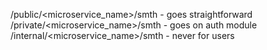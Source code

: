 /public/<microservice_name>/smth - goes straightforward
/private/<microservice_name>/smth - goes on auth module
/internal/<microservice_name>/smth - never for users
